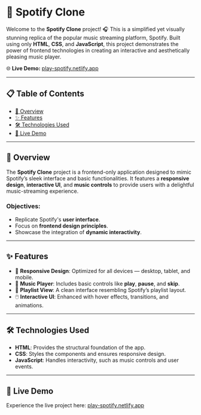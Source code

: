 # 🎵 Spotify Clone

Welcome to the **Spotify Clone** project! 🎧 This is a simplified yet visually stunning replica of the popular music streaming platform, Spotify. Built using only **HTML**, **CSS**, and **JavaScript**, this project demonstrates the power of frontend technologies in creating an interactive and aesthetically pleasing music player.

🌐 **Live Demo:** [play-spotify.netlify.app](https://play-spotify.netlify.app/)

---

## 📋 Table of Contents

- [🎯 Overview](#-overview)
- [✨ Features](#-features)
- [🛠️ Technologies Used](#%EF%B8%8F-technologies-used)
- [🚀 Live Demo](#-live-demo)

---

## 🎯 Overview

The **Spotify Clone** project is a frontend-only application designed to mimic Spotify’s sleek interface and basic functionalities. It features a **responsive design**, **interactive UI**, and **music controls** to provide users with a delightful music-streaming experience.

### Objectives:
- Replicate Spotify's **user interface**.
- Focus on **frontend design principles**.
- Showcase the integration of **dynamic interactivity**.

---

## ✨ Features

- 🎨 **Responsive Design**: Optimized for all devices — desktop, tablet, and mobile.
- 🎵 **Music Player**: Includes basic controls like **play**, **pause**, and **skip**.
- 📂 **Playlist View**: A clean interface resembling Spotify’s playlist layout.
- 🖱️ **Interactive UI**: Enhanced with hover effects, transitions, and animations.

---

## 🛠️ Technologies Used

- **HTML**: Provides the structural foundation of the app.
- **CSS**: Styles the components and ensures responsive design.
- **JavaScript**: Handles interactivity, such as music controls and user events.

---

## 🚀 Live Demo

Experience the live project here: [play-spotify.netlify.app](https://play-spotify.netlify.app/)

